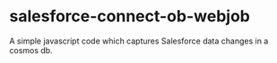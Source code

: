 # salesforce-connect-ob-webjob

A simple javascript code which captures Salesforce data changes in a cosmos db. 

